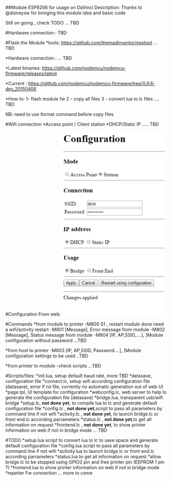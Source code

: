 ##Module ESP8266 for usage on DaVinci
Description:
Thanks to @disneysw for bringing this module idea and basic code

Still on going , check TODO
...
TBD

#Hardware connection :
TBD

#Flash the Module
*tools:
https://github.com/themadinventor/esptool
...
TBD

*Hardware connection :
...
TBD

*Latest binaries: 
https://github.com/nodemcu/nodemcu-firmware/releases/latest

*Current :
https://github.com/nodemcu/nodemcu-firmware/tree/0.9.6-dev_20150406

*How to:
1- flash module fw
2 - copy all files
3 - convert lua to lc files
....
TBD

NB: need to use format command before copy files

#Wifi connection
*Access point / Client station
*DHCP/Static IP
.....
TBD

#Configuration
From web:
<IMG SRC=Capture.PNG>

#Commands
*from module to printer
    -M800 S1 , restart module done need a wifi/activity restart
    -M801 [Message], Error message from module
    -M802 [Message], Status message from module
    -M804 [IP, AP,SSID,....], ]Module configuration without password
    ...TBD
    
*from host to printer
    -M803 [IP, AP,SSID, Password....], ]Module configuration settings to be used
    ..TBD
    
*from printer to module
    -check scripts
    ...TBD

#Scripts/files:
*init.lua, setup default baud rate, more TBD
*datasave, configuration file
*connect.lc, setup wifi according  configuration file (datasave), error if no file, currently no automatic generation out of web UI
*page.tpl, UI template for configuration 
*webconfig.lc, web server to help to generate the  configuration file (datasave)
*bridge.lua, transparent usb/wifi bridge
*setup.lc, __not done yet__, to compile lua to lc and generate default configuration file
*config.lc , __not done yet__,script to pass all parameters by command line if not wifi
*activity.lc , __not done yet__, to launch bridge.lc or front end.lc according parrameters
*status.lc , __not done yet__,to get all information on request
*frontend.lc  , __not done yet__, to show printer information on web if not in bridge mode
...
TBD

#TODO
*setup.lua script to convert lua to lc to save space and generate default configuration file
*config.lua script to pass all parameters by command line if not wifi
*activity.lua to launch bridge.lc or front end.lc according parrameters
*status.lua to get all information on request
*allow bridge.lc to be stopped using GPIO2 pin and  free printer pin (EEPROM 1 pin ?)
*frontend.lua to show printer information on web if not in bridge mode
*repetier Fw connection
...
more to come
 

